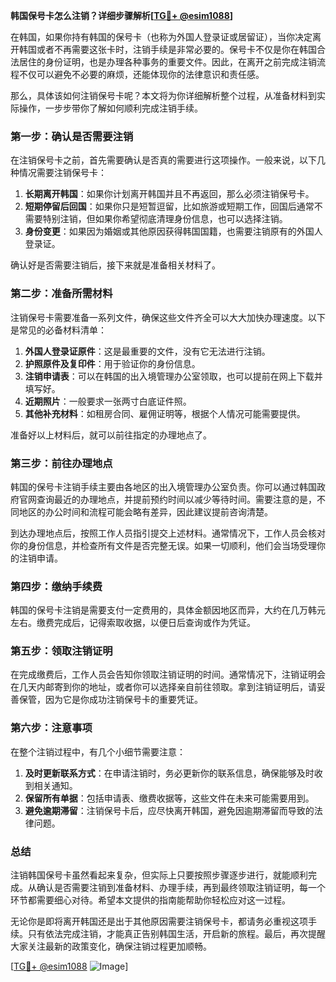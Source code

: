 **韩国保号卡怎么注销？详细步骤解析[[TG💪+ @esim1088](https://t.me/s/esim1088)]**

在韩国，如果你持有韩国的保号卡（也称为外国人登录证或居留证），当你决定离开韩国或者不再需要这张卡时，注销手续是非常必要的。保号卡不仅是你在韩国合法居住的身份证明，也是办理各种事务的重要文件。因此，在离开之前完成注销流程不仅可以避免不必要的麻烦，还能体现你的法律意识和责任感。

那么，具体该如何注销保号卡呢？本文将为你详细解析整个过程，从准备材料到实际操作，一步步带你了解如何顺利完成注销手续。

### **第一步：确认是否需要注销**
在注销保号卡之前，首先需要确认是否真的需要进行这项操作。一般来说，以下几种情况需要注销保号卡：
1. **长期离开韩国**：如果你计划离开韩国并且不再返回，那么必须注销保号卡。
2. **短期停留后回国**：如果你只是短暂逗留，比如旅游或短期工作，回国后通常不需要特别注销，但如果你希望彻底清理身份信息，也可以选择注销。
3. **身份变更**：如果因为婚姻或其他原因获得韩国国籍，也需要注销原有的外国人登录证。

确认好是否需要注销后，接下来就是准备相关材料了。

### **第二步：准备所需材料**
注销保号卡需要准备一系列文件，确保这些文件齐全可以大大加快办理速度。以下是常见的必备材料清单：
1. **外国人登录证原件**：这是最重要的文件，没有它无法进行注销。
2. **护照原件及复印件**：用于验证你的身份信息。
3. **注销申请表**：可以在韩国的出入境管理办公室领取，也可以提前在网上下载并填写好。
4. **近期照片**：一般要求一张两寸白底证件照。
5. **其他补充材料**：如租房合同、雇佣证明等，根据个人情况可能需要提供。

准备好以上材料后，就可以前往指定的办理地点了。

### **第三步：前往办理地点**
韩国的保号卡注销手续主要由各地区的出入境管理办公室负责。你可以通过韩国政府官网查询最近的办理地点，并提前预约时间以减少等待时间。需要注意的是，不同地区的办公时间和流程可能会略有差异，因此建议提前咨询清楚。

到达办理地点后，按照工作人员指引提交上述材料。通常情况下，工作人员会核对你的身份信息，并检查所有文件是否完整无误。如果一切顺利，他们会当场受理你的注销申请。

### **第四步：缴纳手续费**
韩国的保号卡注销是需要支付一定费用的，具体金额因地区而异，大约在几万韩元左右。缴费完成后，记得索取收据，以便日后查询或作为凭证。

### **第五步：领取注销证明**
在完成缴费后，工作人员会告知你领取注销证明的时间。通常情况下，注销证明会在几天内邮寄到你的地址，或者你可以选择亲自前往领取。拿到注销证明后，请妥善保管，因为它是你成功注销保号卡的重要凭证。

### **第六步：注意事项**
在整个注销过程中，有几个小细节需要注意：
1. **及时更新联系方式**：在申请注销时，务必更新你的联系信息，确保能够及时收到相关通知。
2. **保留所有单据**：包括申请表、缴费收据等，这些文件在未来可能需要用到。
3. **避免逾期滞留**：注销保号卡后，应尽快离开韩国，避免因逾期滞留而导致的法律问题。

### **总结**
注销韩国保号卡虽然看起来复杂，但实际上只要按照步骤逐步进行，就能顺利完成。从确认是否需要注销到准备材料、办理手续，再到最终领取注销证明，每一个环节都需要细心对待。希望本文提供的指南能帮助你轻松应对这一过程。

无论你是即将离开韩国还是出于其他原因需要注销保号卡，都请务必重视这项手续。只有依法完成注销，才能真正告别韩国生活，开启新的旅程。最后，再次提醒大家关注最新的政策变化，确保注销过程更加顺畅。

[[TG💪+ @esim1088](https://t.me/s/esim1088) ![Image](https://i.postimg.cc/4NQfJmqS/Snipaste-2025-05-13-00-14-12.png)]